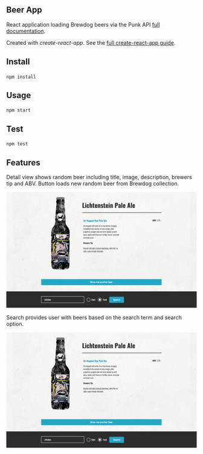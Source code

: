 Beer App
---
React application loading Brewdog beers via the Punk API [full documentation](https://punkapi.com/documentation/v2).



Created with *create-react-app*. See the [full create-react-app guide](https://github.com/facebookincubator/create-react-app/blob/master/packages/react-scripts/template/README.md).



Install
---

`npm install`



Usage
---

`npm start`



Test
---

`npm test`



Features
---

Detail view shows random beer including title, image, description, brewers tip and ABV. Button loads new random beer from Brewdog collection.

<img src="app-screen.png"/>


Search provides user with beers based on the search term and search option. 

<img src="app-screen.png"/>


